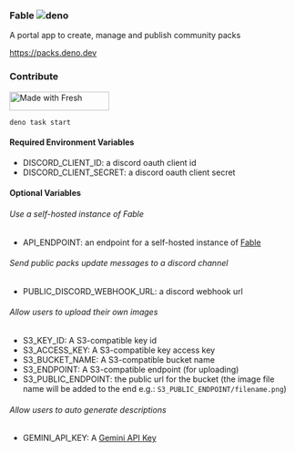 ### Fable ![deno](https://github.com/fable-community/packs/actions/workflows/deploy.yml/badge.svg)

A portal app to create, manage and publish community packs

<https://packs.deno.dev>

### Contribute

<img width="175" height="33" src="https://fresh.deno.dev/fresh-badge-dark.svg" alt="Made with Fresh" />
</a>

```
deno task start
```

#### Required Environment Variables

- DISCORD_CLIENT_ID: a discord oauth client id
- DISCORD_CLIENT_SECRET: a discord oauth client secret

#### Optional Variables

###### Use a self-hosted instance of Fable

- API_ENDPOINT: an endpoint for a self-hosted instance of
  [Fable](https://github.com/ker0olos/fable)

###### Send public packs update messages to a discord channel

- PUBLIC_DISCORD_WEBHOOK_URL: a discord webhook url

###### Allow users to upload their own images

- S3_KEY_ID: A S3-compatible key id
- S3_ACCESS_KEY: A S3-compatible key access key
- S3_BUCKET_NAME: A S3-compatible bucket name
- S3_ENDPOINT: A S3-compatible endpoint (for uploading)
- S3_PUBLIC_ENDPOINT: the public url for the bucket (the image file name will be
  added to the end e.g.: `S3_PUBLIC_ENDPOINT/filename.png`)

###### Allow users to auto generate descriptions

- GEMINI_API_KEY: A [Gemini API Key](https://aistudio.google.com/app/apikey)
